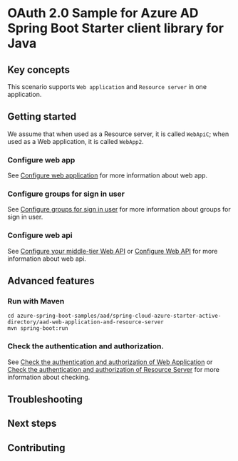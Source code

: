 # OAuth 2.0 Sample for Azure AD Spring Boot Starter client library for Java

## Key concepts

This scenario supports `Web application` and `Resource server` in one application.

## Getting started

We assume that when used as a Resource server, it is called `WebApiC`; when used as a Web application, it is called `WebApp2`.

### Configure web app

See [Configure web application] for more information about web app.

### Configure groups for sign in user

See [Configure groups for sign in user] for more information about groups for sign in user.

### Configure web api

See [Configure your middle-tier Web API] or [Configure Web API] for more information about web api.

## Advanced features

### Run with Maven
```shell
cd azure-spring-boot-samples/aad/spring-cloud-azure-starter-active-directory/aad-web-application-and-resource-server
mvn spring-boot:run
```

### Check the authentication and authorization.

See [Check the authentication and authorization of Web Application] or [Check the authentication and authorization of Resource Server] for more information about checking.

## Troubleshooting
## Next steps
## Contributing

<!-- LINKS -->
[Web application and Resource server in one application]: https://github.com/Azure/azure-sdk-for-java/tree/3b84b480a4e0284916da8fe96d4027fdb7262dd1/sdk/spring/azure-spring-boot-starter-active-directory#web-application-and-resource-server-in-one-application
[Configure web application]: ../web-client-access-resource-server/aad-web-application/README.md#configure-web-app
[Configure groups for sign in user]: ../web-client-access-resource-server/aad-web-application/README.md#configure-groups-for-sign-in-user
[Configure your middle-tier Web API]: ../web-client-access-resource-server/aad-resource-server-obo#configure-your-middle-tier-web-api-a
[Configure Web API]: ../web-client-access-resource-server/aad-resource-server#configure-web-api
[Check the authentication and authorization of Web Application]: ../web-client-access-resource-server/aad-web-application/README.md#check-the-authentication-and-authorization
[Check the authentication and authorization of Resource Server]: ../web-client-access-resource-server/aad-resource-server/README.md#check-the-authentication-and-authorization
